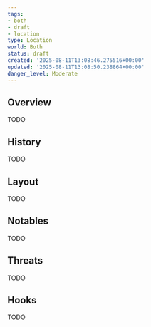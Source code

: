 ```yaml
---
tags:
- both
- draft
- location
type: Location
world: Both
status: draft
created: '2025-08-11T13:08:46.275516+00:00'
updated: '2025-08-11T13:08:50.238864+00:00'
danger_level: Moderate
---
```



## Overview

TODO
## History

TODO
## Layout

TODO
## Notables

TODO
## Threats

TODO
## Hooks

TODO
